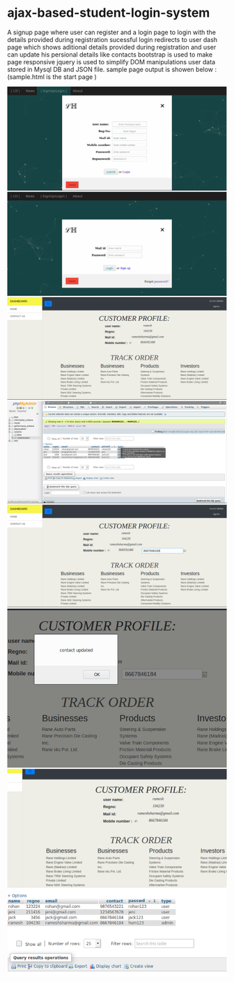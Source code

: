 # ajax-based-student-login-system
A signup page where user can register and a login page to login with the details provided during registration
sucessful login redirects to user dash page which shows aditional details provided during registration and user can update his persional details like contacts
bootstrap is used to make page responsive
jquery is used to simplify DOM manipulations
user data stored in Mysql DB and JSON file.
sample page output is showen below :
(sample.html is the start page )

![signup page](https://github.com/livinghumanz/ajax-based-student-login-system/blob/master/images/signup)
![login page](https://github.com/livinghumanz/ajax-based-student-login-system/blob/master/images/login)
![user dash board page](https://github.com/livinghumanz/ajax-based-student-login-system/blob/master/images/userdashboard)
![database detail page](https://github.com/livinghumanz/ajax-based-student-login-system/blob/master/images/dbdetail)
![ajaxdb page](https://github.com/livinghumanz/ajax-based-student-login-system/blob/master/images/ajaxdb)
![contact update page](https://github.com/livinghumanz/ajax-based-student-login-system/blob/master/images/contactupdate)
![updated dashboard page](https://github.com/livinghumanz/ajax-based-student-login-system/blob/master/images/updated1)
![after contact update database](https://github.com/livinghumanz/ajax-based-student-login-system/blob/master/images/afterupdate)

